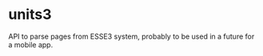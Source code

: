 units3
======

API to parse pages from ESSE3 system, probably to be used in a future for a mobile app.
